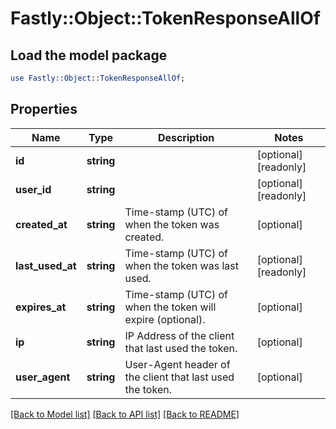# Fastly::Object::TokenResponseAllOf

## Load the model package
```perl
use Fastly::Object::TokenResponseAllOf;
```

## Properties
Name | Type | Description | Notes
------------ | ------------- | ------------- | -------------
**id** | **string** |  | [optional] [readonly] 
**user_id** | **string** |  | [optional] [readonly] 
**created_at** | **string** | Time-stamp (UTC) of when the token was created. | [optional] 
**last_used_at** | **string** | Time-stamp (UTC) of when the token was last used. | [optional] [readonly] 
**expires_at** | **string** | Time-stamp (UTC) of when the token will expire (optional). | [optional] 
**ip** | **string** | IP Address of the client that last used the token. | [optional] 
**user_agent** | **string** | User-Agent header of the client that last used the token. | [optional] 

[[Back to Model list]](../README.md#documentation-for-models) [[Back to API list]](../README.md#documentation-for-api-endpoints) [[Back to README]](../README.md)


